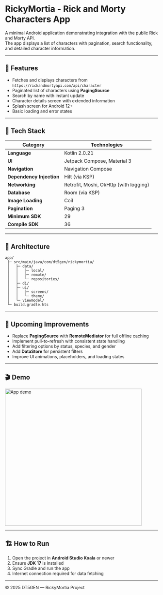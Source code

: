 # RickyMortia - Rick and Morty Characters App

A minimal Android application demonstrating integration with the public Rick and Morty API.  
The app displays a list of characters with pagination, search functionality, and detailed character information.

---

## 🚀 Features

- Fetches and displays characters from `https://rickandmortyapi.com/api/character`
- Paginated list of characters using **PagingSource**
- Search by name with instant update
- Character details screen with extended information
- Splash screen for Android 12+
- Basic loading and error states

---

## 🧰 Tech Stack

| Category | Technologies |
|-----------|--------------|
| **Language** | Kotlin 2.0.21 |
| **UI** | Jetpack Compose, Material 3 |
| **Navigation** | Navigation Compose |
| **Dependency Injection** | Hilt (via KSP) |
| **Networking** | Retrofit, Moshi, OkHttp (with logging) |
| **Database** | Room (via KSP) |
| **Image Loading** | Coil |
| **Pagination** | Paging 3 |
| **Minimum SDK** | 29 |
| **Compile SDK** | 36 |

---

## 🧩 Architecture

```
app/
 ├─ src/main/java/com/dt5gen/rickymortia/
 │   ├─ data/
 │   │   ├─ local/
 │   │   ├─ remote/
 │   │   └─ repositories/
 │   ├─ di/
 │   ├─ ui/
 │   │   ├─ screens/
 │   │   └─ theme/
 │   └─ viewmodel/
 └─ build.gradle.kts
```

---

## 🔧 Upcoming Improvements

- Replace **PagingSource** with **RemoteMediator** for full offline caching
- Implement pull-to-refresh with consistent state handling
- Add filtering options by status, species, and gender
- Add **DataStore** for persistent filters
- Improve UI animations, placeholders, and loading states

---

## 🎬 Demo

  <img src="res/assets/demo.gif" alt="App demo" width="450" />


---

## 🏗️ How to Run

1. Open the project in **Android Studio Koala** or newer  
2. Ensure **JDK 17** is installed  
3. Sync Gradle and run the app  
4. Internet connection required for data fetching

---

© 2025 DT5GEN — RickyMortia Project
